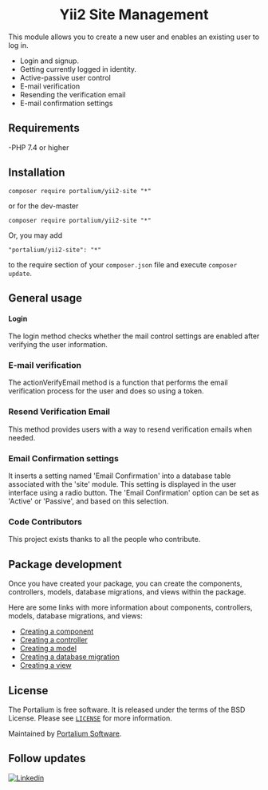 <p>

<h1 align="center">Yii2 Site Management</h1>

This module allows you to create a new user and enables an existing user to log in.
- Login and signup.
- Getting currently logged in identity.
- Active-passive user control
- E-mail verification
- Resending the verification email
- E-mail confirmation settings

## Requirements

-PHP 7.4 or higher

## Installation
```
composer require portalium/yii2-site "*"
```

or for the dev-master

```
composer require portalium/yii2-site "*"
```

Or, you may add

```
"portalium/yii2-site": "*"
```

to the require section of your `composer.json` file and execute `composer update`.




## General usage

#### Login
The login method checks whether the mail control settings are enabled after verifying the user information.

### E-mail verification
The actionVerifyEmail method is a function that performs the email verification process for the user and does so using a token.

### Resend Verification Email
This method provides users with a way to resend verification emails when needed.

### Email Confirmation settings
It inserts a setting named 'Email Confirmation' into a database table associated with the 'site' module. This setting is displayed in the user interface using a radio button. The 'Email Confirmation' option can be set as 'Active' or 'Passive', and based on this selection. <br/>

### Code Contributors

This project exists thanks to all the people who contribute.



## Package development

Once you have created your package, you can create the components, controllers, models, database migrations, and views within the package.

Here are some links with more information about components, controllers, models, database migrations, and views:

- [Creating a component](https://www.yiiframework.com/doc/guide/2.0/en/concept-components)
- [Creating a controller](https://www.yiiframework.com/doc/guide/2.0/en/structure-controllers)
- [Creating a model](https://www.yiiframework.com/doc/guide/2.0/en/structure-models)
- [Creating a database migration](https://www.yiiframework.com/doc/guide/2.0/en/db-migrations)
- [Creating a view](https://www.yiiframework.com/doc/guide/2.0/en/structure-views)

## License
The Portalium  is free software. It is released under the terms of the BSD License.
Please see [`LICENSE`](./LICENSE.md) for more information.

Maintained by [Portalium Software](https://www.yiiframework.com/).

## Follow updates
[![Linkedin](https://img.shields.io/badge/linkedin-join-1DA1F2?style=flat&logo=linkedin)](https://www.linkedin.com/company/diginova-informatics/)